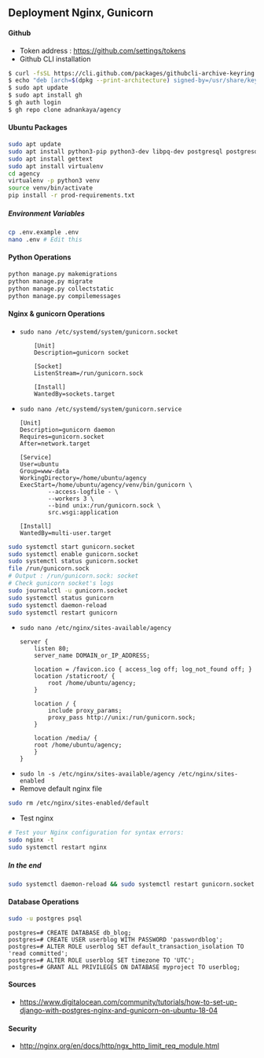 ## Deployment Nginx, Gunicorn
#### Github
- Token address : https://github.com/settings/tokens
- Github CLI installation
```bash
$ curl -fsSL https://cli.github.com/packages/githubcli-archive-keyring.gpg | sudo dd of=/usr/share/keyrings/githubcli-archive-keyring.gpg
$ echo "deb [arch=$(dpkg --print-architecture) signed-by=/usr/share/keyrings/githubcli-archive-keyring.gpg] https://cli.github.com/packages stable main" | sudo tee /etc/apt/sources.list.d/github-cli.list > /dev/null
$ sudo apt update
$ sudo apt install gh
$ gh auth login
$ gh repo clone adnankaya/agency

```
#### Ubuntu Packages
```bash
sudo apt update
sudo apt install python3-pip python3-dev libpq-dev postgresql postgresql-contrib nginx curl
sudo apt install gettext
sudo apt install virtualenv
cd agency
virtualenv -p python3 venv
source venv/bin/activate
pip install -r prod-requirements.txt
```
##### Environment Variables
```bash
cp .env.example .env
nano .env # Edit this

```
#### Python Operations
```bash
python manage.py makemigrations
python manage.py migrate
python manage.py collectstatic
python manage.py compilemessages

```

#### Nginx & gunicorn Operations
- `sudo nano /etc/systemd/system/gunicorn.socket`
    ```raw
        [Unit]
        Description=gunicorn socket

        [Socket]
        ListenStream=/run/gunicorn.sock

        [Install]
        WantedBy=sockets.target
    ```
- `sudo nano /etc/systemd/system/gunicorn.service`
    ```raw
    [Unit]
    Description=gunicorn daemon
    Requires=gunicorn.socket
    After=network.target

    [Service]
    User=ubuntu
    Group=www-data
    WorkingDirectory=/home/ubuntu/agency
    ExecStart=/home/ubuntu/agency/venv/bin/gunicorn \
            --access-logfile - \
            --workers 3 \
            --bind unix:/run/gunicorn.sock \
            src.wsgi:application

    [Install]
    WantedBy=multi-user.target

    ```
```bash
sudo systemctl start gunicorn.socket
sudo systemctl enable gunicorn.socket
sudo systemctl status gunicorn.socket
file /run/gunicorn.sock
# Output : /run/gunicorn.sock: socket
# Check gunicorn socket's logs
sudo journalctl -u gunicorn.socket
sudo systemctl status gunicorn
sudo systemctl daemon-reload
sudo systemctl restart gunicorn
```
- `sudo nano /etc/nginx/sites-available/agency`
    ```raw
    server {
        listen 80;
        server_name DOMAIN_or_IP_ADDRESS;

        location = /favicon.ico { access_log off; log_not_found off; }
        location /staticroot/ {
            root /home/ubuntu/agency;
        }

        location / {
            include proxy_params;
            proxy_pass http://unix:/run/gunicorn.sock;
        }
        
        location /media/ {
        root /home/ubuntu/agency;
        }
    }

    ```
- `sudo ln -s /etc/nginx/sites-available/agency /etc/nginx/sites-enabled`
- Remove default nginx file
```bash
sudo rm /etc/nginx/sites-enabled/default
```
- Test nginx
```bash
# Test your Nginx configuration for syntax errors:
sudo nginx -t
sudo systemctl restart nginx
```

##### In the end
```bash
sudo systemctl daemon-reload && sudo systemctl restart gunicorn.socket gunicorn.service nginx
```

#### Database Operations
```bash
sudo -u postgres psql
```
```psql
postgres=# CREATE DATABASE db_blog;
postgres=# CREATE USER userblog WITH PASSWORD 'passwordblog';
postgres=# ALTER ROLE userblog SET default_transaction_isolation TO 'read committed';
postgres=# ALTER ROLE userblog SET timezone TO 'UTC';
postgres=# GRANT ALL PRIVILEGES ON DATABASE myproject TO userblog;

```


#### Sources
- https://www.digitalocean.com/community/tutorials/how-to-set-up-django-with-postgres-nginx-and-gunicorn-on-ubuntu-18-04

#### Security
- http://nginx.org/en/docs/http/ngx_http_limit_req_module.html